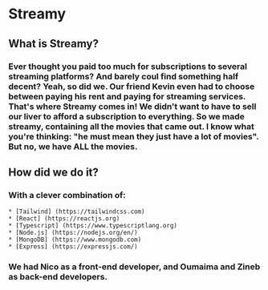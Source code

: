 # Streamy

## What is Streamy?

### Ever thought you paid too much for subscriptions to several streaming platforms? And barely coul find something half decent? Yeah, so did we. Our friend Kevin even had to choose between paying his rent and paying for streaming services. That's where  Streamy comes in! We didn't want to have to sell our liver to afford a subscription to everything. So we made streamy, containing all the movies that came out. I know what you're thinking: "he must mean they just have a lot of movies". But no, we have ALL the movies.

## How did we do it?

### With a clever combination of:

    * [Tailwind] (https://tailwindcss.com)
    * [React] (https://reactjs.org)
    * [Typescript] (https://www.typescriptlang.org)
    * [Node.js] (https://nodejs.org/en/)
    * [MongoDB] (https://www.mongodb.com)
    * [Express] (https://expressjs.com/)

### We had Nico as a front-end developer, and Oumaima and Zineb as back-end developers.

